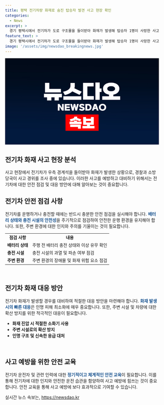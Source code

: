 ```yaml
---
title: 평택 전기차량 화재로 숨진 탑승자 발견 사고 현장 확인
categories:
  - News
excerpt: >
  경기 평택시에서 전기차가 도로 구조물을 들이받아 화재가 발생해 탑승자 1명이 사망한 사고가 발생했다. 평택경찰서에 따르면 기아 EV6 전기차가 우측 경계석을 들이받은 후 불길이 일었고, 소방 당국은 3시간 50여분 만에 불을 껐다. 차량 내부에서 남성으로 추정되는 시신 한 구가 발견됐고, 경찰은 사고 경위를 조사 중이다. (150자)
feature_text: >
  경기 평택시에서 전기차가 도로 구조물을 들이받아 화재가 발생해 탑승자 1명이 사망한 사고가 발생했다. 평택경찰서에 따르면 기아 EV6 전기차가 우측 경계석을 들이받은 후 불길이 일었고, 소방 당국은 3시간 50여분 만에 불을 껐다. 차량 내부에서 남성으로 추정되는 시신 한 구가 발견됐고, 경찰은 사고 경위를 조사 중이다. (150자)
image: '/assets/img/newsdao_breakingnews.jpg'
---
```


<p><img src="/assets/img/newsdao_breakingnews.jpg" alt="cryptoinkorea 속보" /></p>

<h2 data-ke-size="size26">전기차 화재 사고 현장 분석</h2>

<p data-ke-size="size16">사고 현장에서 전기차가 우측 경계석을 들이받아 화재가 발생한 상황으로, 경찰과 소방 당국이 사고 경위를 조사 중에 있습니다. 이러한 사고를 예방하고 대비하기 위해서는 전기차에 대한 안전 점검 및 대응 방안에 대해 알아보는 것이 중요합니다.</p>

<h2 data-ke-size="size26">전기차 안전 점검 사항</h2>

<p data-ke-size="size16">전기차를 운행하거나 충전할 때에는 반드시 충분한 안전 점검을 실시해야 합니다. <b><span style="color: #1a5490;">배터리 상태와 충전 시설의 안전성</span></b>을 주기적으로 점검하여 안전한 운행 환경을 유지해야 합니다. 또한, 주변 환경에 대한 인지와 주의를 기울이는 것이 필요합니다.</p>

<table>
    <tr>
        <td style="text-align: center; height: 17px;"><b>점검 사항</b></td>
        <td style="text-align: center; height: 17px;"><b>내용</b></td>
    </tr>
    <tr>
        <td style="text-align: left; height: 17px;"><b>배터리 상태</b></td>
        <td style="text-align: left; height: 17px;">주행 전 배터리 충전 상태와 이상 유무 확인</td>
    </tr>
    <tr>
        <td style="text-align: left; height: 17px;"><b>충전 시설</b></td>
        <td style="text-align: left; height: 17px;">충전 시설의 과열 및 파손 여부 점검</td>
    </tr>
    <tr>
        <td style="text-align: left; height: 17px;"><b>주변 환경</b></td>
        <td style="text-align: left; height: 17px;">주변 환경의 장애물 및 화재 위험 요소 점검</td>
    </tr>
</table>

<p data-ke-size="size16">&nbsp;</p>

<h2 data-ke-size="size26">전기차 화재 대응 방안</h2>

<p data-ke-size="size16">전기차 화재가 발생할 경우를 대비하여 적절한 대응 방안을 마련해야 합니다. <b><span style="color: #1a5490;">화재 발생 시의 빠른 대응</span></b>은 인명 피해 최소화에 매우 중요합니다. 또한, 주변 시설 및 차량에 대한 확산 방지를 위한 적극적인 대응이 필요합니다.</p>

<ul>
    <li><b>화재 진압 시 적절한 소화기 사용</b></li>
    <li><b>주변 시설로의 확산 방지</b></li>
    <li><b>인명 구조 및 신속한 응급 대처</b></li>
</ul>

<p data-ke-size="size16">&nbsp;</p>

<h2 data-ke-size="size26">사고 예방을 위한 안전 교육</h2>

<p data-ke-size="size16">전기차 운전자 및 관련 인력에 대한 <b><span style="color: #1a5490;">정기적이고 체계적인 안전 교육</span></b>이 필요합니다. 이를 통해 전기차에 대한 인지와 안전한 운전 습관을 함양하여 사고 예방에 힘쓰는 것이 중요합니다. 안전 교육을 통해 사고 예방에 보다 효과적으로 기여할 수 있습니다.</p>
실시간 뉴스 속보는, <a href="https://newsdao.kr" rel="dofollow">https://newsdao.kr</a>


